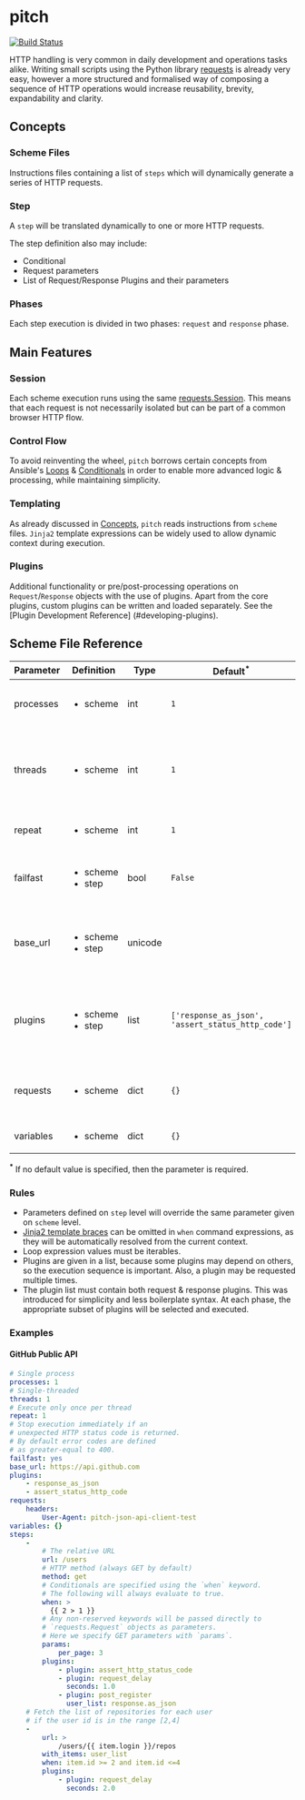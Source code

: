 # pitch

[![Build Status](https://travis-ci.org/georgepsarakis/pitch.svg?branch=master)](https://travis-ci.org/georgepsarakis/pitch)

HTTP handling is very common in daily development and operations tasks alike. 
Writing small scripts using the Python library [requests](http://docs.python-requests.org/en/latest/) 
is already very easy, however a more structured and formalised way of composing a sequence of HTTP operations
would increase reusability, brevity, expandability and clarity.

## Concepts

### Scheme Files

Instructions files containing a list of `steps` which will dynamically generate
a series of HTTP requests.

### Step

A `step` will be translated dynamically to one or more HTTP requests. 

The step definition also may include:

- Conditional
- Request parameters
- List of Request/Response Plugins and their parameters

### Phases

Each step execution is divided in two phases: `request` and `response` phase.

## Main Features

### Session

Each scheme execution runs using the same
[requests.Session](http://docs.python-requests.org/en/latest/user/advanced/#session-objects).
This means that each request is not necessarily isolated but can be part of
a common browser HTTP flow.

### Control Flow

To avoid reinventing the wheel, `pitch` borrows certain concepts from
Ansible's
[Loops](http://docs.ansible.com/ansible/playbooks_loops.html) & 
[Conditionals](http://docs.ansible.com/ansible/playbooks_conditionals.html)
in order to enable more advanced logic & processing, while maintaining
simplicity.

### Templating

As already discussed in [Concepts](#concepts), `pitch` reads instructions from
`scheme` files. `Jinja2` template expressions can be widely used to allow
dynamic context during execution.

### Plugins

Additional functionality or pre/post-processing operations on
`Request`/`Response` objects with the use of plugins. Apart from the core
plugins, custom plugins can be written and loaded separately. See the
[Plugin Development Reference]
(#developing-plugins).

## Scheme File Reference

| Parameter | Definition | Type | Default<sup>*</sup> | Description |
| --------- |----------- | ---- | ------------------- | ----------- |
| processes | <ul><li>scheme</li></ul> | int | `1` | The total number of processes to spawn. Each process will spawn separate threads. |
| threads | <ul><li>scheme</li></ul> | int | `1` | Total number of threads for simultaneous scheme executions. Each thread will execute all scheme steps in a separate context and session. |
| repeat | <ul><li>scheme</li></ul> | int | `1` | Each thread will repeat the scheme execution this many times. |
| failfast | <ul><li>scheme</li><li>step</li></ul> | bool | `False` | Instructs the `assert_http_status_code` plugin to stop execution if an unexpected HTTP status code is returned. |
| base_url | <ul><li>scheme</li><li>step</li></ul> | unicode || The base URL which will be used to compose the absolute URL for each HTTP request. If HTTP scheme is omitted, **http** is assumed.|
| plugins | <ul><li>scheme</li><li>step</li></ul> | list | `['response_as_json', 'assert_status_http_code']` | A list of plugins that will be executed at each step. If defined on scheme-level, this list will be prepended to the step-level defined plugin list, if one exists. |
| requests | <ul><li>scheme</li></ul> | dict |`{}`| Parameters to be passed directly to `requests.Request` objects at each HTTP request.|
| variables | <ul><li>scheme</li></ul> | dict |`{}`| Variables that will be added to the context.|

<strong><sup>*</sup></strong> If no default value is specified, then the parameter is required.

### Rules

- Parameters defined on `step` level will override the same parameter given
  on `scheme` level.
- [Jinja2 template braces](http://jinja.pocoo.org/docs/dev/templates/#variables)
can be omitted in `when` command expressions, as they
will be automatically resolved from the current context.
- Loop expression values must be iterables.
- Plugins are given in a list, because some plugins may depend on others, so the execution sequence is important. Also, a plugin may be requested multiple times.
- The plugin list must contain both request & response plugins. This was introduced for simplicity and less boilerplate syntax. At each phase, the appropriate subset of plugins will be selected and executed.


### Examples

#### GitHub Public API

```yaml
# Single process
processes: 1
# Single-threaded
threads: 1
# Execute only once per thread
repeat: 1
# Stop execution immediately if an 
# unexpected HTTP status code is returned.
# By default error codes are defined 
# as greater-equal to 400.
failfast: yes
base_url: https://api.github.com
plugins:
    - response_as_json
    - assert_status_http_code
requests:
    headers:
        User-Agent: pitch-json-api-client-test
variables: {}
steps:
    -
		# The relative URL
        url: /users
		# HTTP method (always GET by default)
        method: get
		# Conditionals are specified using the `when` keyword.
		# The following will always evaluate to true.
        when: >
          {{ 2 > 1 }}
        # Any non-reserved keywords will be passed directly to
		# `requests.Request` objects as parameters.
        # Here we specify GET parameters with `params`.
        params:
            per_page: 3
        plugins:
            - plugin: assert_http_status_code
            - plugin: request_delay
              seconds: 1.0
            - plugin: post_register
              user_list: response.as_json
    # Fetch the list of repositories for each user
	# if the user id is in the range [2,4]
	-
        url: >
            /users/{{ item.login }}/repos
        with_items: user_list
        when: item.id >= 2 and item.id <=4
        plugins:
            - plugin: request_delay
              seconds: 2.0
```
